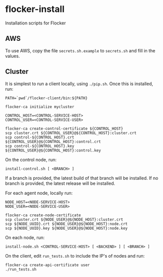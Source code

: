 # flocker-install
Installation scripts for Flocker


## AWS

To use AWS, copy the file `secrets.sh.example` to `secrets.sh` and fill in the
values.

## Cluster

It is simplest to run a client locally, using `./pip.sh`.
Once this is installed, run:

```
PATH=`pwd`/flocker-client/bin:${PATH}

flocker-ca initialize mycluster

CONTROL_HOST=<CONTROL-SERVICE-HOST>
CONTROL_USER=<CONTROL-SERVICE-USER>

flocker-ca create-control-certificate ${CONTROL_HOST}
scp cluster.crt ${CONTROL_USER}@${CONTROL_HOST}:cluster.crt
scp control-${CONTROL_HOST}.crt ${CONTROL_USER}@${CONTROL_HOST}:control.crt
scp control-${CONTROL_HOST}.key ${CONTROL_USER}@${CONTROL_HOST}:control.key

```

On the control node, run:
```
install-control.sh [ <BRANCH> ]
```

If a branch is provided, the latest build of that branch will be installed.
If no branch is provided, the latest release will be installed.

For each agent node, locally run:

```
NODE_HOST=<NODE-SERVICE-HOST>
NODE_USER=<NODE-SERVICE-USER>

flocker-ca create-node-certificate
scp cluster.crt ${NODE_USER}@${NODE_HOST}:cluster.crt
scp ${NODE_UUID}.crt ${NODE_USER}@${NODE_HOST}:node.crt
scp ${NODE_UUID}.key ${NODE_USER}@${NODE_HOST}:node.key

```

On each node, run:
```
install-node.sh <CONTROL-SERVICE-HOST> [ <BACKEND> ] [ <BRANCH> ]
```

On the client, edit `run_tests.sh` to include the IP's of nodes and run:
```
flocker-ca create-api-certificate user
./run_tests.sh
```